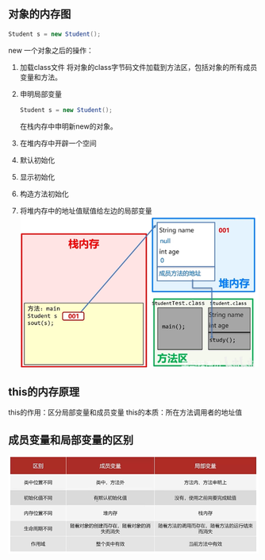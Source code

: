 ## 对象的内存图
```java
Student s = new Student();
```
new 一个对象之后的操作：
1. 加载class文件
  将对象的class字节码文件加载到方法区，包括对象的所有成员变量和方法。
  
2. 申明局部变量
   ```java
   Student s = new Student();
   ```
   在栈内存中申明新new的对象。

3. 在堆内存中开辟一个空间
   
4. 默认初始化
5. 显示初始化
6. 构造方法初始化
7. 将堆内存中的地址值赋值给左边的局部变量
  ![alt text](./img/3.png)

## this的内存原理
this的作用：区分局部变量和成员变量
this的本质：所在方法调用者的地址值

## 成员变量和局部变量的区别
![alt text](/img/4.png)